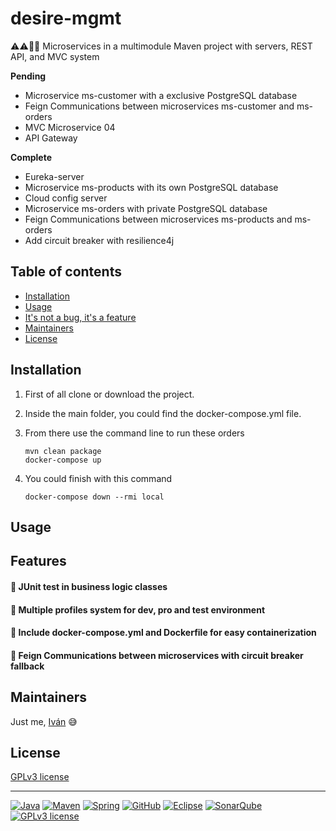 # desire-mgmt

:warning::warning::construction::construction:  Microservices in a multimodule Maven project with servers, REST API, and MVC system

**Pending**
- Microservice ms-customer with a exclusive PostgreSQL database
- Feign Communications between microservices ms-customer and ms-orders
- MVC Microservice 04
- API Gateway

**Complete**
- Eureka-server
- Microservice ms-products with its own PostgreSQL database
- Cloud config server
- Microservice ms-orders with private PostgreSQL database
- Feign Communications between microservices ms-products and ms-orders
- Add circuit breaker with resilience4j

## Table of contents

- [Installation](#installation)
- [Usage](#usage)
- [It's not a bug, it's a feature](#features)
- [Maintainers](#maintainers)
- [License](#license)


## Installation

1. First of all clone or download the project.

1. Inside the main folder, you could find the docker-compose.yml file.

1. From there use the command line to run these orders
    ```
    mvn clean package
    docker-compose up
    ```

1. You could finish with this command
    ```
    docker-compose down --rmi local
    ```

## Usage



## Features

#### :large_orange_diamond: JUnit test in business logic classes

#### :large_orange_diamond: Multiple profiles system for dev, pro and test environment

#### :large_orange_diamond: Include docker-compose.yml and Dockerfile for easy containerization

#### :large_orange_diamond: Feign Communications between microservices with circuit breaker fallback


## Maintainers

Just me, [Iván](https://github.com/Ivan-Montes) :sweat_smile:


## License

[GPLv3 license](https://choosealicense.com/licenses/gpl-3.0/)

---

[![Java](https://badgen.net/static/JavaSE/17/orange)](https://www.java.com/es/)
[![Maven](https://badgen.net/badge/icon/maven?icon=maven&label&color=red)](https://https://maven.apache.org/)
[![Spring](https://img.shields.io/badge/spring-blue?logo=Spring&logoColor=white)](https://spring.io)
[![GitHub](https://badgen.net/badge/icon/github?icon=github&label)](https://github.com)
[![Eclipse](https://badgen.net/badge/icon/eclipse?icon=eclipse&label)](https://https://eclipse.org/)
[![SonarQube](https://badgen.net/badge/icon/sonarqube?icon=sonarqube&label&color=purple)](https://www.sonarsource.com/products/sonarqube/downloads/)
[![GPLv3 license](https://img.shields.io/badge/License-GPLv3-blue.svg)](https://choosealicense.com/licenses/gpl-3.0/)